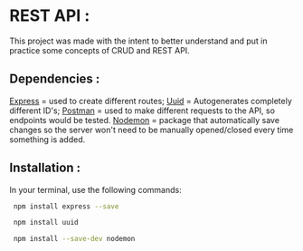 # REST API :

This project was made with the intent to better understand and put in practice some concepts of CRUD and REST API.

## Dependencies :
[Express](https://expressjs.com/) = used to create different routes;
[Uuid](https://www.npmjs.com/package/uuid) = Autogenerates completely different ID's;
[Postman](https://www.postman.com/product/what-is-postman/) = used to make different requests to the API, so endpoints would be tested.
[Nodemon](https://www.npmjs.com/package/nodemon) = package that automatically save changes so the server won't need to be manually opened/closed every time something is added.

## Installation :

In your terminal, use the following commands:

```bash
 npm install express --save
```
```bash
 npm install uuid
```
```bash
 npm install --save-dev nodemon
```
